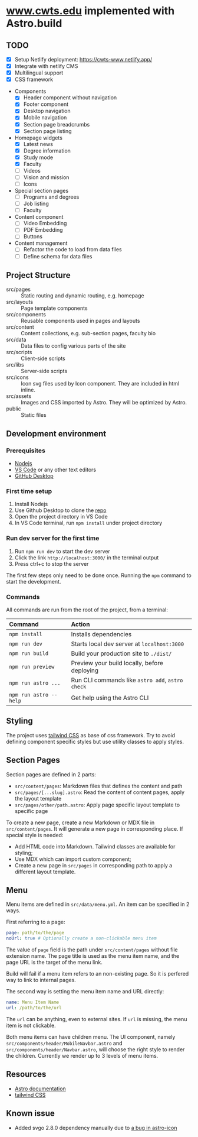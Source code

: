 # www.cwts.edu implemented with Astro.build

## TODO

- [x] Setup Netlify deployment: https://cwts-www.netlify.app/
- [x] Integrate with netlify CMS
- [x] Multilingual support
- [x] CSS framework
- Components
  - [x] Header component without navigation
  - [x] Footer component
  - [x] Desktop navigation
  - [x] Mobile navigation
  - [x] Section page breadcrumbs
  - [x] Section page listing
- Homepage widgets
  - [x] Latest news
  - [x] Degree information
  - [x] Study mode
  - [x] Faculty
  - [ ] Videos
  - [ ] Vision and mission
  - [ ] Icons
- Special section pages
  - [ ] Programs and degrees
  - [ ] Job listing
  - [ ] Faculty
- Content component
  - [ ] Video Embedding
  - [ ] PDF Embedding
  - [ ] Buttons
- Content management
  - [ ] Refactor the code to load from data files
  - [ ] Define schema for data files

## Project Structure

<dl>
<dt>src/pages</dt>
<dd>Static routing and dynamic routing, e.g. homepage</dd>
<dt>src/layouts</dt>
<dd>Page template components</dd>
<dt>src/components</dt>
<dd>Reusable components used in pages and layouts</dd>
<dt>src/content</dt>
<dd>Content collections, e.g. sub-section pages, faculty bio</dd>
<dt>src/data</dt>
<dd>Data files to config various parts of the site</dd>
<dt>src/scripts</dt>
<dd>Client-side scripts</dd>
<dt>src/libs</dt>
<dd>Server-side scripts</dd>
<dt>src/icons</dt>
<dd>Icon svg files used by Icon component. They are included in html inline.</dd>
<dt>src/assets</dt>
<dd>Images and CSS imported by Astro. They will be optimized by Astro.</dd>
<dt>public</dt>
<dd>Static files</dd>
</dl>

## Development environment

### Prerequisites

- [Nodejs](https://nodejs.org/)
- [VS Code](https://code.visualstudio.com/) or any other text editors
- [GitHub Desktop](https://desktop.github.com/)

### First time setup

1. Install Nodejs
2. Use Github Desktop to clone the [repo](https://github.com/saintfish/cwts-www)
3. Open the project directory in VS Code
4. In VS Code terminal, run `npm install` under project directory

### Run dev server for the first time

1. Run `npm run dev` to start the dev server
2. Click the link `http://localhost:3000/` in the terminal output
3. Press ctrl+c to stop the server

The first few steps only need to be done once. Running the `npm` command to start the development.

### Commands

All commands are run from the root of the project, from a terminal:

| Command                | Action                                           |
| :--------------------- | :----------------------------------------------- |
| `npm install`          | Installs dependencies                            |
| `npm run dev`          | Starts local dev server at `localhost:3000`      |
| `npm run build`        | Build your production site to `./dist/`          |
| `npm run preview`      | Preview your build locally, before deploying     |
| `npm run astro ...`    | Run CLI commands like `astro add`, `astro check` |
| `npm run astro --help` | Get help using the Astro CLI                     |

## Styling

The project uses [tailwind CSS](https://tailwindcss.com/) as base of css framework. Try to avoid defining component specific styles but use utility classes to apply styles.

## Section Pages

Section pages are defined in 2 parts:

- `src/content/pages`: Markdown files that defines the content and path
- `src/pages/[...slug].astro`: Read the content of content pages, apply the layout template
- `src/pages/other/path.astro`: Apply page specific layout template to specific page

To create a new page, create a new Markdown or MDX file in `src/content/pages`. It will generate a new page in corresponding place. If special style is needed:

- Add HTML code into Markdown. Tailwind classes are available for styling;
- Use MDX which can import custom component;
- Create a new page in `src/pages` in corresponding path to apply a different layout template.

## Menu

Menu items are defined in `src/data/menu.yml`. An item can be specified in 2 ways.

First referring to a page:

```yaml
page: path/to/the/page
noUrl: true # Optionally create a non-clickable menu item
```

The value of `page` field is the path under `src/content/pages` without file extension name. The page title is used as the menu item name, and the page URL is the target of the menu link.

Build will fail if a menu item refers to an non-existing page. So it is perfered way to link to internal pages.

The second way is setting the menu item name and URL directly:

```yaml
name: Menu Item Name
url: /path/to/the/url
```

The `url` can be anything, even to external sites. If `url` is missing, the menu item is not clickable.

Both menu items can have children menu. The UI component, namely `src/components/header/MobileNavbar.astro` and `src/components/header/Navbar.astro`, will choose the right style to render the children. Currently we render up to 3 levels of menu items.

## Resources

- [Astro documentation](https://docs.astro.build)
- [tailwind CSS](https://tailwindcss.com/)

## Known issue

- Added svgo 2.8.0 dependency manually due to [a bug in astro-icon](https://github.com/natemoo-re/astro-icon/issues/72#issuecomment-1369597045)
